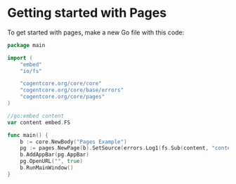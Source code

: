 # Getting started with Pages

To get started with pages, make a new Go file with this code:

```go
package main

import (
	"embed"
	"io/fs"

	"cogentcore.org/core/core"
	"cogentcore.org/core/base/errors"
	"cogentcore.org/core/pages"
)

//go:embed content
var content embed.FS

func main() {
	b := core.NewBody("Pages Example")
	pg := pages.NewPage(b).SetSource(errors.Log1(fs.Sub(content, "content")))
	b.AddAppBar(pg.AppBar)
	pg.OpenURL("", true)
	b.RunMainWindow()
}
```
